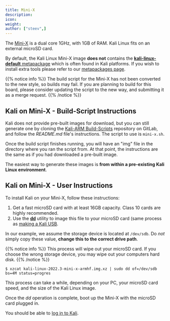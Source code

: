 ```yaml
---
title: Mini-X
description:
icon:
weight:
author: ["steev",]
---
```


The [Mini-X](http://www.minix.us/) is a dual core 1GHz, with 1GB of RAM. Kali Linux fits on an external microSD card.

By default, the Kali Linux Mini-X image **does not** contains the [**kali-linux-default** metapackage](/docs/general-use/metapackages/) which is often found in Kali platforms. If you wish to install extra tools please refer to our [metapackages page](/docs/general-use/metapackages/).

{{% notice info %}}
The build script for the Mini-X has not been converted to the new style, so builds may fail.  If you are planning to build for this board, please consider updating the script to the new way, and submitting it as a merge request.
{{% /notice %}}

## Kali on Mini-X - Build-Script Instructions

Kali does not provide pre-built images for download, but you can still generate one by cloning the [Kali-ARM Build-Scripts](https://gitlab.com/kalilinux/build-scripts/kali-arm) repository on GitLab, and follow the _README.md_ file's instructions. The script to use is `mini-x.sh`.

Once the build script finishes running, you will have an "img" file in the directory where you ran the script from. At that point, the instructions are the same as if you had downloaded a pre-built image.

The easiest way to generate these images is **from within a pre-existing Kali Linux environment**.

## Kali on Mini-X - User Instructions

To install Kali on your Mini-X, follow these instructions:

1. Get a fast microSD card with at least 16GB capacity. Class 10 cards are highly recommended.
2. Use the **[dd](https://packages.debian.org/testing/dd)** utility to image this file to your microSD card (same process as [making a Kali USB](/docs/usb/live-usb-install-with-windows/).

In our example, we assume the storage device is located at `/dev/sdb`. Do _not_ simply copy these value, **change this to the correct drive path**.

{{% notice info %}}
This process will wipe out your microSD card. If you choose the wrong storage device, you may wipe out your computers hard disk.
{{% /notice %}}

```console
$ xzcat kali-linux-2022.3-mini-x-armhf.img.xz | sudo dd of=/dev/sdb bs=4M status=progres
```

This process can take a while, depending on your PC, your microSD card speed, and the size of the Kali Linux image.

Once the _dd_ operation is complete, boot up the Mini-X with the microSD card plugged in.

You should be able to [log in to Kali](/docs/introduction/default-credentials/).
